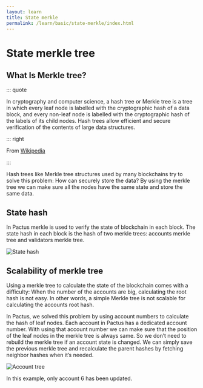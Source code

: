 ```yaml
---
layout: learn
title: State merkle
permalink: /learn/basic/state-merkle/index.html
---
```


# State merkle tree

## What Is Merkle tree?

::: quote

In cryptography and computer science, a hash tree or Merkle tree is a tree in which every leaf node
is labelled with the cryptographic hash of a data block, and every non-leaf node is labelled with
the cryptographic hash of the labels of its child nodes. Hash trees allow efficient and secure
verification of the contents of large data structures.

::: right

From [Wikipedia](https://en.wikipedia.org/wiki/Merkle_tree)

:::

Hash trees like Merkle tree structures used by many blockchains try to solve this problem: How can
securely store the data? By using the merkle tree we can make sure all the nodes have the same state
and store the same data.

## State hash

In Pactus merkle is used to verify the state of blockchain in each block. The state hash in each block
is the hash of two merkle trees: accounts merkle tree and validators merkle tree.

![State hash](//assets/images/pactus_state_root.png)

## Scalability of merkle tree

Using a merkle tree to calculate the state of the blockchain comes with a difficulty: When the
number of the accounts are big, calculating the root hash is not easy. In other words, a simple
Merkle tree is not scalable for calculating the accounts root hash.

In Pactus, we solved this problem by using account numbers to calculate the hash of leaf nodes. Each
account in Pactus has a dedicated account number. With using that account number we can make sure that
the position of the leaf nodes in the merkle tree is always same. So we don’t need to rebuild the
merkle tree if an account state is changed. We can simply save the previous merkle tree and
recalculate the parent hashes by fetching neighbor hashes when it’s needed.

![Account tree](//assets/images/pactus_state_root_account_tree.png)

In this example, only account 6 has been updated.
